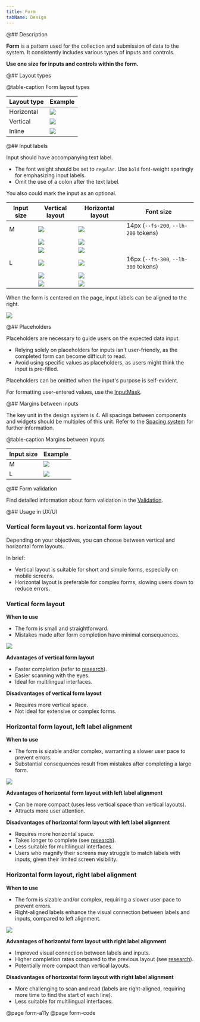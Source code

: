 ```yaml
---
title: Form
tabName: Design
---
```


@## Description

**Form** is a pattern used for the collection and submission of data to the system. It consistently includes various types of inputs and controls.

**Use one size for inputs and controls within the form.**

@## Layout types

@table-caption Form layout types

| Layout type | Example                      |
| ----------- | ---------------------------- |
| Horizontal  | ![](static/horizontal.png)   |
| Vertical    | ![](static/vertical.png)     |
| Inline      | ![](static/inline.png)       |

@## Input labels

Input should have accompanying text label.

- The font weight should be set to `regular`. Use `bold` font-weight sparingly for emphasizing input labels.
- Omit the use of a colon after the text label.
  
You also could mark the input as an optional.

| Input size | Vertical layout    | Horizontal layout        | Font size         |
| ---------- | ------------------ | ------------------------ | ----------------- |
| M          | ![](static/input-m.png)       | ![](static/input-left-m.png)       | 14px (`--fs-200`, `--lh-200` tokens) |
|            | ![](static/checkbox-m.png) | ![](static/checkbox-left-m.png) |                                          |
|            | ![](static/textarea-m.png) | ![](static/textarea-left-m.png) |                                          |
| L          | ![](static/input-l.png)       | ![](static/input-left-l.png)       | 16px (`--fs-300`, `--lh-300` tokens) |
|            | ![](static/checkbox-l.png) | ![](static/checkbox-left-l.png) |                                          |
|            | ![](static/textarea-l.png) | ![](static/textarea-left-l.png) |                                          |

When the form is centered on the page, input labels can be aligned to the right.

![](static/align-center.png)

@## Placeholders

Placeholders are necessary to guide users on the expected data input.

- Relying solely on placeholders for inputs isn't user-friendly, as the completed form can become difficult to read.
- Avoid using specific values as placeholders, as users might think the input is pre-filled.

Placeholders can be omitted when the input's purpose is self-evident.

For formatting user-entered values, use the [InputMask](/components/input-mask/).

@## Margins between inputs

The key unit in the design system is 4. All spacings between components and widgets should be multiples of this unit. Refer to the [Spacing system](/layout/box-system/#spacing_system) for further information.

@table-caption Margins between inputs

| Input size | Example           |
| ---------- | ----------------- |
| M          | ![](static/m.png) |
| L          | ![](static/l.png) |

@## Form validation

Find detailed information about form validation in the [Validation](/patterns/validation-form/).

@## Usage in UX/UI

### Vertical form layout vs. horizontal form layout

Depending on your objectives, you can choose between vertical and horizontal form layouts.

In brief:

- Vertical layout is suitable for short and simple forms, especially on mobile screens.
- Horizontal layout is preferable for complex forms, slowing users down to reduce errors.

### Vertical form layout

**When to use**

- The form is small and straightforward.
- Mistakes made after form completion have minimal consequences.

![](static/label-1.png)

**Advantages of vertical form layout**

- Faster completion (refer to [research](https://www.uxmatters.com/mt/archives/2006/07/label-placement-in-forms.php)).
- Easier scanning with the eyes.
- Ideal for multilingual interfaces.

**Disadvantages of vertical form layout**

- Requires more vertical space.
- Not ideal for extensive or complex forms.

### Horizontal form layout, left label alignment

**When to use**

- The form is sizable and/or complex, warranting a slower user pace to prevent errors.
- Substantial consequences result from mistakes after completing a large form.

![](static/label-3.png)

**Advantages of horizontal form layout with left label alignment**

- Can be more compact (uses less vertical space than vertical layouts).
- Attracts more user attention.

**Disadvantages of horizontal form layout with left label alignment**

- Requires more horizontal space.
- Takes longer to complete (see [research](https://www.uxmatters.com/mt/archives/2006/07/label-placement-in-forms.php)).
- Less suitable for multilingual interfaces.
- Users who magnify their screens may struggle to match labels with inputs, given their limited screen visibility.

### Horizontal form layout, right label alignment

**When to use**

- The form is sizable and/or complex, requiring a slower user pace to prevent errors.
- Right-aligned labels enhance the visual connection between labels and inputs, compared to left alignment.

![](static/label-4.png)

**Advantages of horizontal form layout with right label alignment**

- Improved visual connection between labels and inputs.
- Higher completion rates compared to the previous layout (see [research](https://www.uxmatters.com/mt/archives/2006/07/label-placement-in-forms.php)).
- Potentially more compact than vertical layouts.

**Disadvantages of horizontal form layout with right label alignment**

- More challenging to scan and read (labels are right-aligned, requiring more time to find the start of each line).
- Less suitable for multilingual interfaces.

@page form-a11y
@page form-code
